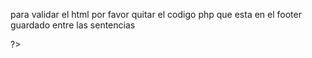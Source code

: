 para validar el html por favor quitar el codigo php
que esta en el footer
guardado entre las sentencias
<p>
<?
// codigo Php

?>

</p>

